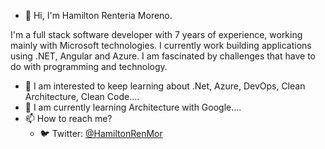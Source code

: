 - 👋 Hi, I'm Hamilton Renteria Moreno.

I'm a full stack software developer with 7 years of experience, working mainly with Microsoft technologies. I currently work building applications using .NET, Angular and Azure. I am fascinated by challenges that have to do with programming and technology.

- 👀 I am interested to keep learning about .Net, Azure, DevOps, Clean Architecture, Clean Code....
- 🌱 I am currently learning Architecture with Google....
- 📫 How to reach me?
  - :bird: Twitter: [@HamiltonRenMor](https://twitter.com/HamiltonRenMor)

<!---
- :camera: Instagram: [@hamiltonrenmordev](https://www.instagram.com/hamiltonrenmordev/)
HamiltonRenteria/HamiltonRenteria is a ✨ special ✨ repository because its `README.md` (this file) appears on your GitHub profile.
You can click the Preview link to take a look at your changes.
--->
